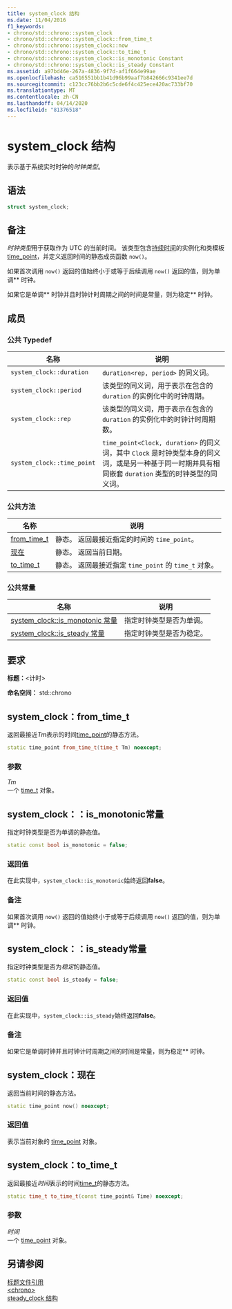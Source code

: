 ```yaml
---
title: system_clock 结构
ms.date: 11/04/2016
f1_keywords:
- chrono/std::chrono::system_clock
- chrono/std::chrono::system_clock::from_time_t
- chrono/std::chrono::system_clock::now
- chrono/std::chrono::system_clock::to_time_t
- chrono/std::chrono::system_clock::is_monotonic Constant
- chrono/std::chrono::system_clock::is_steady Constant
ms.assetid: a97bd46e-267a-4836-9f7d-af1f664e99ae
ms.openlocfilehash: ca516551bb1b41d96b99aaf7b842666c9341ee7d
ms.sourcegitcommit: c123cc76bb2b6c5cde6f4c425ece420ac733bf70
ms.translationtype: MT
ms.contentlocale: zh-CN
ms.lasthandoff: 04/14/2020
ms.locfileid: "81376518"
---
```

# <a name="system_clock-structure"></a>system_clock 结构

表示基于系统实时时钟的*时钟类型*。

## <a name="syntax"></a>语法

```cpp
struct system_clock;
```

## <a name="remarks"></a>备注

*时钟类型*用于获取作为 UTC 的当前时间。 该类型包含[持续时间](../standard-library/duration-class.md)的实例化和类模板 [time_point](../standard-library/time-point-class.md)，并定义返回时间的静态成员函数 `now()`。

如果首次调用 `now()` 返回的值始终小于或等于后续调用 `now()` 返回的值，则为单调** 时钟。

如果它是单调** 时钟并且时钟计时周期之间的时间是常量，则为稳定** 时钟。

## <a name="members"></a>成员

### <a name="public-typedefs"></a>公共 Typedef

|名称|说明|
|----------|-----------------|
|`system_clock::duration`|`duration<rep, period>` 的同义词。|
|`system_clock::period`|该类型的同义词，用于表示在包含的 `duration` 的实例化中的时钟周期。|
|`system_clock::rep`|该类型的同义词，用于表示在包含的 `duration` 的实例化中的时钟计时周期数。|
|`system_clock::time_point`|`time_point<Clock, duration>` 的同义词，其中 `Clock` 是时钟类型本身的同义词，或是另一种基于同一时期并具有相同嵌套 `duration` 类型的时钟类型的同义词。|

### <a name="public-methods"></a>公共方法

|名称|说明|
|----------|-----------------|
|[from_time_t](#from_time_t)|静态。 返回最接近指定的时间的 `time_point`。|
|[现在](#now)|静态。 返回当前日期。|
|[to_time_t](#to_time_t)|静态。 返回最接近指定 `time_point` 的 `time_t` 对象。|

### <a name="public-constants"></a>公共常量

|名称|说明|
|----------|-----------------|
|[system_clock::is_monotonic 常量](#is_monotonic_constant)|指定时钟类型是否为单调。|
|[system_clock::is_steady 常量](#is_steady_constant)|指定时钟类型是否为稳定。|

## <a name="requirements"></a>要求

**标题：**\<计时>

**命名空间：** std::chrono

## <a name="system_clockfrom_time_t"></a><a name="from_time_t"></a>system_clock：from_time_t

返回最接近*Tm*表示的时间[time_point](../standard-library/time-point-class.md)的静态方法。

```cpp
static time_point from_time_t(time_t Tm) noexcept;
```

### <a name="parameters"></a>参数

*Tm*\
一个 [time_t](../c-runtime-library/standard-types.md) 对象。

## <a name="system_clockis_monotonic-constant"></a><a name="is_monotonic_constant"></a>system_clock：：is_monotonic常量

指定时钟类型是否为单调的静态值。

```cpp
static const bool is_monotonic = false;
```

### <a name="return-value"></a>返回值

在此实现中，`system_clock::is_monotonic`始终返回**false**。

### <a name="remarks"></a>备注

如果首次调用 `now()` 返回的值始终小于或等于后续调用 `now()` 返回的值，则为单调** 时钟。

## <a name="system_clockis_steady-constant"></a><a name="is_steady_constant"></a>system_clock：：is_steady常量

指定时钟类型是否为*稳定*的静态值。

```cpp
static const bool is_steady = false;
```

### <a name="return-value"></a>返回值

在此实现中，`system_clock::is_steady`始终返回**false**。

### <a name="remarks"></a>备注

如果它是单调[](#is_monotonic_constant)时钟并且时钟计时周期之间的时间是常量，则为稳定** 时钟。

## <a name="system_clocknow"></a><a name="now"></a>system_clock：现在

返回当前时间的静态方法。

```cpp
static time_point now() noexcept;
```

### <a name="return-value"></a>返回值

表示当前对象的 [time_point](../standard-library/time-point-class.md) 对象。

## <a name="system_clockto_time_t"></a><a name="to_time_t"></a>system_clock：to_time_t

返回最接近*时间*表示的时间[time_t](../c-runtime-library/standard-types.md)的静态方法。

```cpp
static time_t to_time_t(const time_point& Time) noexcept;
```

### <a name="parameters"></a>参数

*时间*\
一个 [time_point](../standard-library/time-point-class.md) 对象。

## <a name="see-also"></a>另请参阅

[标题文件引用](../standard-library/cpp-standard-library-header-files.md)\
[\<chrono>](../standard-library/chrono.md)\
[steady_clock 结构](../standard-library/steady-clock-struct.md)

